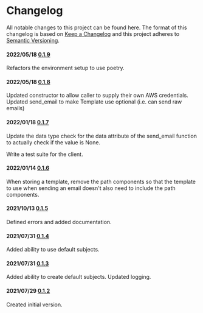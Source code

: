 # Changelog

All notable changes to this project can be found here.
The format of this changelog is based on [Keep a Changelog](https://keepachangelog.com/en/1.0.0/) and this project adheres to [Semantic Versioning](https://semver.org/spec/v2.0.0.html).

#### 2022/05/18 [0.1.9](https://github.com/UACoreFacilitiesIT/UA-Email-Client)

Refactors the environment setup to use poetry.

#### 2022/05/18 [0.1.8](https://github.com/UACoreFacilitiesIT/UA-Email-Client)

Updated constructor to allow caller to supply their own AWS credentials.
Updated send_email to make Template use optional (i.e. can send raw emails)

#### 2022/01/18 [0.1.7](https://github.com/UACoreFacilitiesIT/UA-Email-Client)

Update the data type check for the data attribute of the send_email function to actually check if the value is None.

Write a test suite for the client.

#### 2022/01/14 [0.1.6](https://github.com/UACoreFacilitiesIT/UA-Email-Client)

When storing a template, remove the path components so that the template to use when sending an email doesn't also need to include the path components.

#### 2021/10/13 [0.1.5](https://github.com/UACoreFacilitiesIT/UA-Email-Client)

Defined errors and added documentation.

#### 2021/07/31 [0.1.4](https://github.com/UACoreFacilitiesIT/UA-Email-Client)

Added ability to use default subjects.

#### 2021/07/31 [0.1.3](https://github.com/UACoreFacilitiesIT/UA-Email-Client/commit/5a188208602c0534596ccbef94becb56c97ffb7f)

Added ability to create default subjects. Updated logging.

#### 2021/07/29 [0.1.2](https://github.com/UACoreFacilitiesIT/UA-Email-Client/commit/d066e8dac13bc80f2e59af37264b4a2af25747e5)

Created initial version.
